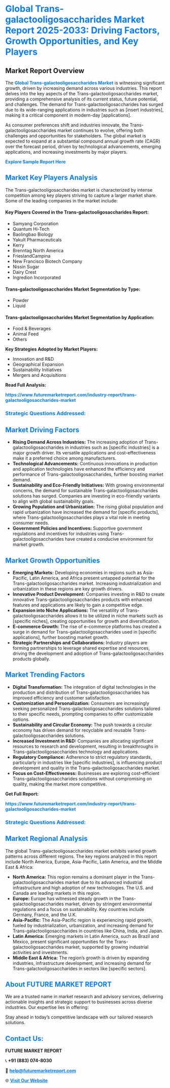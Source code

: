 <h1 style="color: #007BFF;">Global Trans-galactooligosaccharides Market Report 2025-2033: Driving Factors, Growth Opportunities, and Key Players</h1>

<section id="overview">
<h2>Market Report Overview</h2>
<p>The <a href="https://www.futuremarketreport.com/industry-report/trans-galactooligosaccharides-market" style="color: #007BFF; text-decoration: none;"><strong>Global Trans-galactooligosaccharides Market</strong></a> is witnessing significant growth, driven by increasing demand across various industries. This report delves into the key aspects of the Trans-galactooligosaccharides market, providing a comprehensive analysis of its current status, future potential, and challenges. The demand for Trans-galactooligosaccharides has surged due to its wide-ranging applications in industries such as [insert industries], making it a critical component in modern-day [applications].</p>
<p>As consumer preferences shift and industries innovate, the Trans-galactooligosaccharides market continues to evolve, offering both challenges and opportunities for stakeholders. The global market is expected to expand at a substantial compound annual growth rate (CAGR) over the forecast period, driven by technological advancements, emerging applications, and increasing investments by major players.</p>
</section>

<section id="overview">
<p><a href="https://www.futuremarketreport.com/request-sample/reportId=57199" style="color: #007BFF; text-decoration: none;"><strong>Explore Sample Report Here</strong></a></p>
</section>

<section id="key-players">
<h2 style="color: #007BFF;">Market Key Players Analysis</h2>
<p>The Trans-galactooligosaccharides market is characterized by intense competition among key players striving to capture a larger market share. Some of the leading companies in the market include:</p>
<h4>Key Players Covered in the Trans-galactooligosaccharides Report:</h4>
<ul><li>Samyang Corporation</li><li>Quantum Hi-Tech</li><li>Baolingbao Biology</li><li>Yakult Pharmaceuticals</li><li>Kerry</li><li>Brenntag North America</li><li>FrieslandCampina</li><li>New Francisco Biotech Company</li><li>Nissin Sugar</li><li>Dairy Crest</li><li>Ingredion Incorporated</li></ul>
<h4>Trans-galactooligosaccharides Market Segmentation by Type:</h4>
<ul><li>Powder</li><li>Liquid</li></ul>

<h4>Trans-galactooligosaccharides Market Segmentation by Application:</h4>
<ul><li>Food &amp; Beverages</li><li>Animal Feed</li><li>Others</li></ul>
<p><strong>Key Strategies Adopted by Market Players:</strong></p>
<ul>
<li>Innovation and R&D</li>
<li>Geographical Expansion</li>
<li>Sustainability Initiatives</li>
<li>Mergers and Acquisitions</li>
</ul>
</section>

<section>
<p><strong>Read Full Analysis: </strong></p><a href="https://www.futuremarketreport.com/industry-report/trans-galactooligosaccharides-market" style="color: #007BFF; text-decoration: none;"><strong>https://www.futuremarketreport.com/industry-report/trans-galactooligosaccharides-market</strong></a>
<h3 style="color: #007BFF;">Strategic Questions Addressed:</h3>
</section>

<section id="driving-factors">
<h2 style="color: #007BFF;">Market Driving Factors</h2>
<ul>
<li><strong>Rising Demand Across Industries:</strong> The increasing adoption of Trans-galactooligosaccharides in industries such as [specific industries] is a major growth driver. Its versatile applications and cost-effectiveness make it a preferred choice among manufacturers.</li>
<li><strong>Technological Advancements:</strong> Continuous innovations in production and application technologies have enhanced the efficiency and performance of Trans-galactooligosaccharides, further boosting market demand.</li>
<li><strong>Sustainability and Eco-Friendly Initiatives:</strong> With growing environmental concerns, the demand for sustainable Trans-galactooligosaccharides solutions has surged. Companies are investing in eco-friendly variants to align with global sustainability goals.</li>
<li><strong>Growing Population and Urbanization:</strong> The rising global population and rapid urbanization have increased the demand for [specific products], where Trans-galactooligosaccharides plays a vital role in meeting consumer needs.</li>
<li><strong>Government Policies and Incentives:</strong> Supportive government regulations and incentives for industries using Trans-galactooligosaccharides have created a conducive environment for market growth.</li>
</ul>
</section>

<section id="growth-opportunities">
<h2 style="color: #007BFF;">Market Growth Opportunities</h2>
<ul>
<li><strong>Emerging Markets:</strong> Developing economies in regions such as Asia-Pacific, Latin America, and Africa present untapped potential for the Trans-galactooligosaccharides market. Increasing industrialization and urbanization in these regions are key growth drivers.</li>
<li><strong>Innovative Product Development:</strong> Companies investing in R&D to create innovative Trans-galactooligosaccharides products with enhanced features and applications are likely to gain a competitive edge.</li>
<li><strong>Expansion into Niche Applications:</strong> The versatility of Trans-galactooligosaccharides allows it to be utilized in niche markets such as [specific niches], creating opportunities for growth and diversification.</li>
<li><strong>E-commerce Growth:</strong> The rise of e-commerce platforms has created a surge in demand for Trans-galactooligosaccharides used in [specific applications], further boosting market growth.</li>
<li><strong>Strategic Partnerships and Collaborations:</strong> Industry players are forming partnerships to leverage shared expertise and resources, driving the development and adoption of Trans-galactooligosaccharides products globally.</li>
</ul>
</section>

<section id="trending-factors">
<h2 style="color: #007BFF;">Market Trending Factors</h2>
<ul>
<li><strong>Digital Transformation:</strong> The integration of digital technologies in the production and distribution of Trans-galactooligosaccharides has improved efficiency and customer satisfaction.</li>
<li><strong>Customization and Personalization:</strong> Consumers are increasingly seeking personalized Trans-galactooligosaccharides solutions tailored to their specific needs, prompting companies to offer customizable options.</li>
<li><strong>Sustainability and Circular Economy:</strong> The push towards a circular economy has driven demand for recyclable and reusable Trans-galactooligosaccharides solutions.</li>
<li><strong>Increased Investment in R&D:</strong> Companies are allocating significant resources to research and development, resulting in breakthroughs in Trans-galactooligosaccharides technology and applications.</li>
<li><strong>Regulatory Compliance:</strong> Adherence to strict regulatory standards, particularly in industries like [specific industries], is influencing product development and quality in the Trans-galactooligosaccharides market.</li>
<li><strong>Focus on Cost-Effectiveness:</strong> Businesses are exploring cost-efficient Trans-galactooligosaccharides solutions without compromising on quality, making the market more competitive.</li>
</ul>
</section>

<section>
<p><strong>Get Full Report: </strong></p><a href="https://www.futuremarketreport.com/industry-report/trans-galactooligosaccharides-market" style="color: #007BFF; text-decoration: none;"><strong>https://www.futuremarketreport.com/industry-report/trans-galactooligosaccharides-market</strong></a>
<h3 style="color: #007BFF;">Strategic Questions Addressed:</h3>
</section>


<section id="regional-analysis">
<h2 style="color: #007BFF;">Market Regional Analysis</h2>
<p>The global Trans-galactooligosaccharides market exhibits varied growth patterns across different regions. The key regions analyzed in this report include North America, Europe, Asia-Pacific, Latin America, and the Middle East & Africa:</p>
<ul>
<li><strong>North America:</strong> This region remains a dominant player in the Trans-galactooligosaccharides market due to its advanced industrial infrastructure and high adoption of new technologies. The U.S. and Canada are leading markets in this region.</li>
<li><strong>Europe:</strong> Europe has witnessed steady growth in the Trans-galactooligosaccharides market, driven by stringent environmental regulations and a focus on sustainability. Key countries include Germany, France, and the U.K.</li>
<li><strong>Asia-Pacific:</strong> The Asia-Pacific region is experiencing rapid growth, fueled by industrialization, urbanization, and increasing demand for Trans-galactooligosaccharides in countries like China, India, and Japan.</li>
<li><strong>Latin America:</strong> Emerging markets in Latin America, such as Brazil and Mexico, present significant opportunities for the Trans-galactooligosaccharides market, supported by growing industrial activities and investments.</li>
<li><strong>Middle East & Africa:</strong> The region’s growth is driven by expanding industries, infrastructure development, and increasing demand for Trans-galactooligosaccharides in sectors like [specific sectors].</li>
</ul>
</section>

<footer>
<h2 style="color: #007BFF;">About FUTURE MARKET REPORT</h2>
<p>We are a trusted name in market research and advisory services, delivering actionable insights and strategic support to businesses across diverse industries. Our expertise lies in offering:</p>

<p>Stay ahead in today’s competitive landscape with our tailored research solutions.</p>

<h2 style="color: #007BFF;">Contact Us:</h2>
<p><strong>FUTURE MARKET REPORT</strong></p>
<p>📞 <strong>+91 (883) 074-8030</strong></p>
<p>📧 <strong><a href="mailto:help@futuremarketreport.com" style="color: #007BFF;">help@futuremarketreport.com</a></strong></p>
<p>🌐 <strong><a href="https://www.futuremarketreport.com/" style="color: #007BFF;">Visit Our Website</a></strong></p>
</footer>